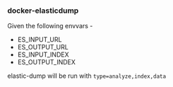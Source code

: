### docker-elasticdump

Given the following envvars -

  * ES_INPUT_URL
  * ES_OUTPUT_URL
  * ES_INPUT_INDEX
  * ES_OUTPUT_INDEX

elastic-dump will be run with `type=analyze,index,data`
